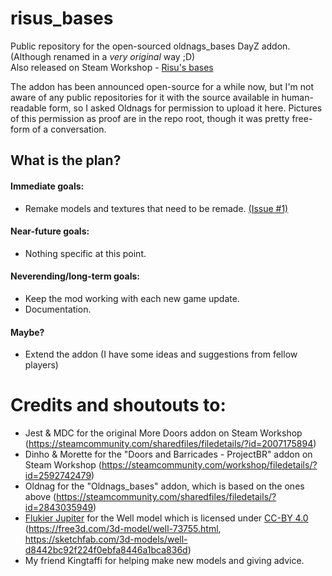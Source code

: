 # risus_bases
  Public repository for the open-sourced oldnags_bases DayZ addon. (Although renamed in a *very original* way ;D)  
  Also released on Steam Workshop - [Risu's bases](https://steamcommunity.com/sharedfiles/filedetails/?id=3083277274)

  The addon has been announced open-source for a while now, but I'm not aware of any public repositories for it with the source available in human-readable form, so I asked Oldnags for permission to upload it here.
  Pictures of this permission as proof are in the repo root, though it was pretty free-form of a conversation.
  
## What is the plan?
#### Immediate goals:
  - Remake models and textures that need to be remade. [(Issue #1)](https://github.com/Risusama/risus_bases/issues/1)

####  Near-future goals:
  - Nothing specific at this point.

####  Neverending/long-term goals:
  - Keep the mod working with each new game update.
  - Documentation.

####  Maybe?
- Extend the addon (I have some ideas and suggestions from fellow players)

# Credits and shoutouts to:
 - Jest & MDC for the original More Doors addon on Steam Workshop (https://steamcommunity.com/sharedfiles/filedetails/?id=2007175894)
 - Dinho & Morette for the "Doors and Barricades - ProjectBR" addon on Steam Workshop (https://steamcommunity.com/workshop/filedetails/?id=2592742479)
 - Oldnag for the "Oldnags_bases" addon, which is based on the ones above (https://steamcommunity.com/sharedfiles/filedetails/?id=2843035949)
 - [Flukier Jupiter](https://free3d.com/user/flukierjupiter) for the Well model which is licensed under [CC-BY 4.0](https://creativecommons.org/licenses/by/4.0/deed) (https://free3d.com/3d-model/well-73755.html, https://sketchfab.com/3d-models/well-d8442bc92f224f0ebfa8446a1bca836d)
 - My friend Kingtaffi for helping make new models and giving advice.